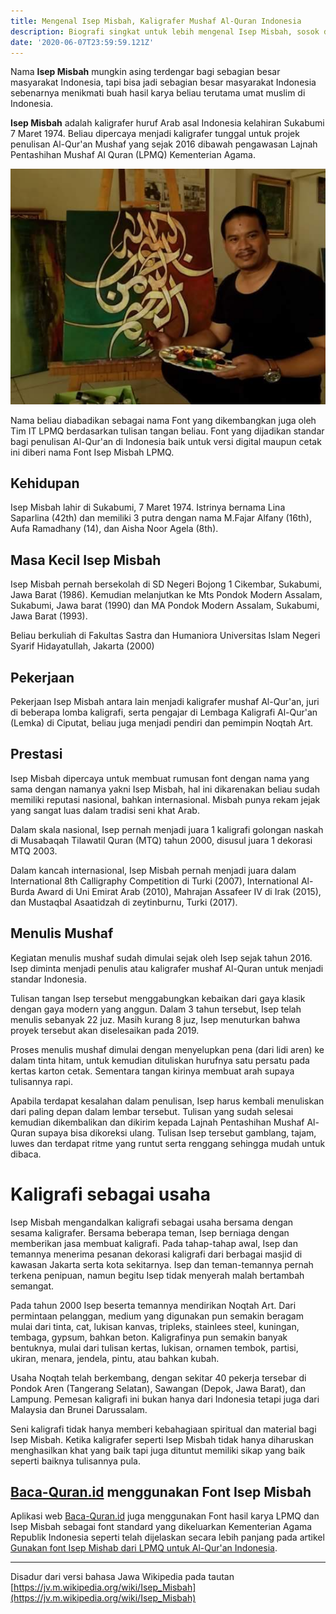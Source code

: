 ```yaml
---
title: Mengenal Isep Misbah, Kaligrafer Mushaf Al-Quran Indonesia
description: Biografi singkat untuk lebih mengenal Isep Misbah, sosok dibalik Font standard yang diterbitkan oleh Kementerian Agama Republik Indonesia
date: '2020-06-07T23:59:59.121Z'
---
```


Nama **Isep Misbah** mungkin asing terdengar bagi sebagian besar masyarakat Indonesia,
tapi bisa jadi sebagian besar masyarakat Indonesia sebenarnya menikmati buah hasil karya beliau terutama umat muslim di Indonesia.

**Isep Misbah** adalah kaligrafer huruf Arab asal Indonesia kelahiran Sukabumi 7 Maret 1974.
Beliau dipercaya menjadi kaligrafer tunggal untuk projek penulisan Al-Qur'an Mushaf yang sejak 2016 dibawah pengawasan Lajnah Pentashihan Mushaf Al Quran (LPMQ) Kementerian Agama.

![Potret Isep Misbah](IsepMisbah.jpg)

Nama beliau diabadikan sebagai nama Font yang dikembangkan juga oleh Tim IT LPMQ berdasarkan tulisan tangan beliau.
Font yang dijadikan standar bagi penulisan Al-Qur'an di Indonesia baik untuk versi digital maupun cetak ini diberi nama Font Isep Misbah LPMQ.

## Kehidupan

Isep Misbah lahir di Sukabumi, 7 Maret 1974.
Istrinya bernama Lina Saparlina (42th) dan memiliki 3 putra dengan nama M.Fajar Alfany (16th), Aufa Ramadhany (14), dan Aisha Noor Agela (8th).

## Masa Kecil Isep Misbah

Isep Misbah pernah bersekolah di SD Negeri Bojong 1 Cikembar, Sukabumi, Jawa Barat (1986).
Kemudian melanjutkan ke Mts Pondok Modern Assalam, Sukabumi, Jawa barat (1990) dan MA Pondok Modern Assalam, Sukabumi, Jawa Barat (1993).

Beliau berkuliah di Fakultas Sastra dan Humaniora Universitas Islam Negeri Syarif Hidayatullah, Jakarta (2000)

## Pekerjaan

Pekerjaan Isep Misbah antara lain menjadi kaligrafer mushaf Al-Qur'an, juri di beberapa lomba kaligrafi, serta pengajar di Lembaga Kaligrafi Al-Qur'an (Lemka) di Ciputat, beliau juga menjadi pendiri dan pemimpin Noqtah Art.

## Prestasi

Isep Misbah dipercaya untuk membuat rumusan font dengan nama yang sama dengan namanya yakni Isep Misbah,
hal ini dikarenakan beliau sudah memiliki reputasi nasional, bahkan internasional.
Misbah punya rekam jejak yang sangat luas dalam tradisi seni khat Arab.

Dalam skala nasional, Isep pernah menjadi juara 1 kaligrafi golongan naskah di Musabaqah Tilawatil Quran (MTQ) tahun 2000, disusul juara 1 dekorasi MTQ 2003.

Dalam kancah internasional, Isep Misbah pernah menjadi juara dalam International 8th Calligraphy Competition di Turki (2007), International Al-Burda Award di Uni Emirat Arab (2010), Mahrajan Assafeer IV di Irak (2015), dan Mustaqbal Asaatidzah di zeytinburnu, Turki (2017).

## Menulis Mushaf

Kegiatan menulis mushaf sudah dimulai sejak oleh Isep sejak tahun 2016.
Isep diminta menjadi penulis atau kaligrafer mushaf Al-Quran untuk menjadi standar Indonesia.

Tulisan tangan Isep tersebut menggabungkan kebaikan dari gaya klasik dengan gaya modern yang anggun.
Dalam 3 tahun tersebut, Isep telah menulis sebanyak 22 juz.
Masih kurang 8 juz, Isep menuturkan bahwa proyek tersebut akan diselesaikan pada 2019.

Proses menulis mushaf dimulai dengan menyelupkan pena (dari lidi aren) ke dalam tinta hitam, untuk kemudian dituliskan hurufnya satu persatu pada kertas karton cetak.
Sementara tangan kirinya membuat arah supaya tulisannya rapi.

Apabila terdapat kesalahan dalam penulisan, Isep harus kembali menuliskan dari paling depan dalam lembar tersebut.
Tulisan yang sudah selesai kemudian dikembalikan dan dikirim kepada Lajnah Pentashihan Mushaf Al-Quran supaya bisa dikoreksi ulang.
Tulisan Isep tersebut gamblang, tajam, luwes dan terdapat ritme yang runtut serta renggang sehingga mudah untuk dibaca.

# Kaligrafi sebagai usaha

Isep Misbah mengandalkan kaligrafi sebagai usaha bersama dengan sesama kaligrafer.
Bersama beberapa teman, Isep berniaga dengan memberikan jasa membuat kaligrafi.
Pada tahap-tahap awal, Isep dan temannya menerima pesanan dekorasi kaligrafi dari berbagai masjid di kawasan Jakarta serta kota sekitarnya.
Isep dan teman-temannya pernah terkena penipuan, namun begitu Isep tidak menyerah malah bertambah semangat.

Pada tahun 2000 Isep beserta temannya mendirikan Noqtah Art.
Dari permintaan pelanggan, medium yang digunakan pun semakin beragam mulai dari tinta, cat, lukisan kanvas, tripleks, stainlees steel, kuningan, tembaga, gypsum, bahkan beton.
Kaligrafinya pun semakin banyak bentuknya, mulai dari tulisan kertas, lukisan, ornamen tembok, partisi, ukiran, menara, jendela, pintu, atau bahkan kubah.

Usaha Noqtah telah berkembang, dengan sekitar 40 pekerja tersebar di Pondok Aren (Tangerang Selatan), Sawangan (Depok, Jawa Barat), dan Lampung.
Pemesan kaligrafi ini bukan hanya dari Indonesia tetapi juga dari Malaysia dan Brunei Darussalam.

Seni kaligrafi tidak hanya memberi kebahagiaan spiritual dan material bagi Isep Misbah.
Ketika kaligrafer seperti Isep Misbah tidak hanya diharuskan menghasilkan khat yang baik tapi juga dituntut memiliki sikap yang baik seperti baiknya tulisannya pula.

## [Baca-Quran.id](https://www.baca-quran.id/) menggunakan Font Isep Misbah

Aplikasi web [Baca-Quran.id](https://www.baca-quran.id/tulisan/2020-06-06-mengenai-baca-quran/) juga menggunakan Font hasil karya LPMQ dan Isep Misbah sebagai font standard yang dikeluarkan Kementerian Agama Republik Indonesia
seperti telah dijelaskan secara lebih panjang pada artikel [Gunakan font Isep Mishab dari LPMQ untuk Al-Qur'an Indonesia](https://www.baca-quran.id/tulisan/2020-06-06-gunakan-font-isep-misbah-dari-lpmq/).

---

Disadur dari versi bahasa Jawa Wikipedia pada tautan [https://jv.m.wikipedia.org/wiki/Isep_Misbah](https://jv.m.wikipedia.org/wiki/Isep_Misbah)
